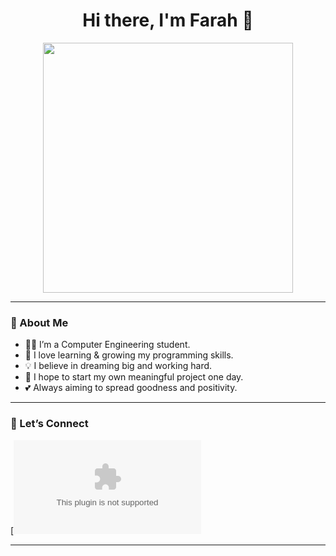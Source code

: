 <h1 align="center">Hi there, I'm Farah 👋</h1>

<p align="center">
  <img src="https://raw.githubusercontent.com/FarahAkram27/FarahAkram27/main/A_digital_illustration_introduces_Farah_with_paste.png" width="400"/>
</p>

---

### 🌸 About Me

- 👩‍💻 I’m a Computer Engineering student.
- 🌱 I love learning & growing my programming skills.
- 💡 I believe in dreaming big and working hard.
- 🎯 I hope to start my own meaningful project one day.
- 💕 Always aiming to spread goodness and positivity.

---

### 💌 Let’s Connect

[![Gmail](akramfarahh2006@gmail.com)

---
